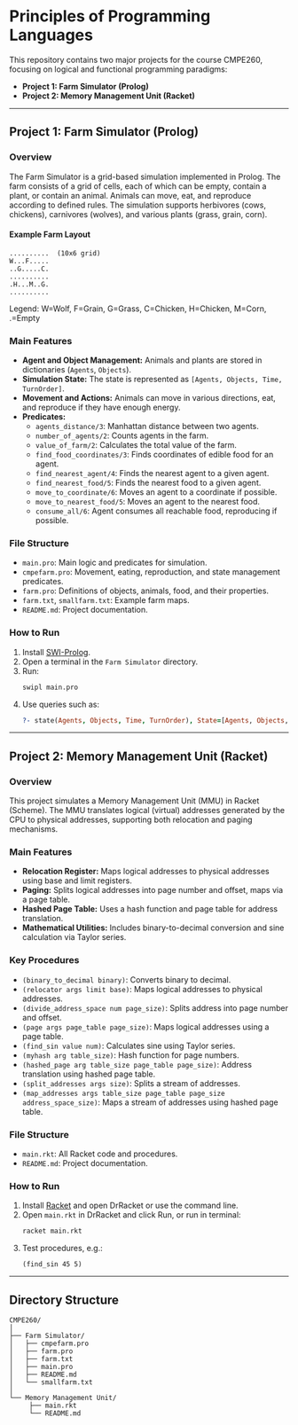# Principles of Programming Languages

This repository contains two major projects for the course CMPE260, focusing on logical and functional programming paradigms:

- **Project 1: Farm Simulator (Prolog)**
- **Project 2: Memory Management Unit (Racket)**

---

## Project 1: Farm Simulator (Prolog)

### Overview

The Farm Simulator is a grid-based simulation implemented in Prolog. The farm consists of a grid of cells, each of which can be empty, contain a plant, or contain an animal. Animals can move, eat, and reproduce according to defined rules. The simulation supports herbivores (cows, chickens), carnivores (wolves), and various plants (grass, grain, corn).

#### Example Farm Layout

```
..........  (10x6 grid)
W...F.....
..G.....C.
..........
.H...M..G.
..........
```

Legend: W=Wolf, F=Grain, G=Grass, C=Chicken, H=Chicken, M=Corn, .=Empty

### Main Features

- **Agent and Object Management:** Animals and plants are stored in dictionaries (`Agents`, `Objects`).
- **Simulation State:** The state is represented as `[Agents, Objects, Time, TurnOrder]`.
- **Movement and Actions:** Animals can move in various directions, eat, and reproduce if they have enough energy.
- **Predicates:**
  - `agents_distance/3`: Manhattan distance between two agents.
  - `number_of_agents/2`: Counts agents in the farm.
  - `value_of_farm/2`: Calculates the total value of the farm.
  - `find_food_coordinates/3`: Finds coordinates of edible food for an agent.
  - `find_nearest_agent/4`: Finds the nearest agent to a given agent.
  - `find_nearest_food/5`: Finds the nearest food to a given agent.
  - `move_to_coordinate/6`: Moves an agent to a coordinate if possible.
  - `move_to_nearest_food/5`: Moves an agent to the nearest food.
  - `consume_all/6`: Agent consumes all reachable food, reproducing if possible.

### File Structure

- `main.pro`: Main logic and predicates for simulation.
- `cmpefarm.pro`: Movement, eating, reproduction, and state management predicates.
- `farm.pro`: Definitions of objects, animals, food, and their properties.
- `farm.txt`, `smallfarm.txt`: Example farm maps.
- `README.md`: Project documentation.

### How to Run

1. Install [SWI-Prolog](https://www.swi-prolog.org/).
2. Open a terminal in the `Farm Simulator` directory.
3. Run:
   ```bash
   swipl main.pro
   ```
4. Use queries such as:
   ```prolog
   ?- state(Agents, Objects, Time, TurnOrder), State=[Agents, Objects, Time, TurnOrder], number_of_agents(State, N).
   ```

---

## Project 2: Memory Management Unit (Racket)

### Overview

This project simulates a Memory Management Unit (MMU) in Racket (Scheme). The MMU translates logical (virtual) addresses generated by the CPU to physical addresses, supporting both relocation and paging mechanisms.

### Main Features

- **Relocation Register:** Maps logical addresses to physical addresses using base and limit registers.
- **Paging:** Splits logical addresses into page number and offset, maps via a page table.
- **Hashed Page Table:** Uses a hash function and page table for address translation.
- **Mathematical Utilities:** Includes binary-to-decimal conversion and sine calculation via Taylor series.

### Key Procedures

- `(binary_to_decimal binary)`: Converts binary to decimal.
- `(relocator args limit base)`: Maps logical addresses to physical addresses.
- `(divide_address_space num page_size)`: Splits address into page number and offset.
- `(page args page_table page_size)`: Maps logical addresses using a page table.
- `(find_sin value num)`: Calculates sine using Taylor series.
- `(myhash arg table_size)`: Hash function for page numbers.
- `(hashed_page arg table_size page_table page_size)`: Address translation using hashed page table.
- `(split_addresses args size)`: Splits a stream of addresses.
- `(map_addresses args table_size page_table page_size address_space_size)`: Maps a stream of addresses using hashed page table.

### File Structure

- `main.rkt`: All Racket code and procedures.
- `README.md`: Project documentation.

### How to Run

1. Install [Racket](https://racket-lang.org/) and open DrRacket or use the command line.
2. Open `main.rkt` in DrRacket and click Run, or run in terminal:
   ```bash
   racket main.rkt
   ```
3. Test procedures, e.g.:
   ```racket
   (find_sin 45 5)
   ```

---

## Directory Structure

```
CMPE260/
│
├── Farm Simulator/
│   ├── cmpefarm.pro
│   ├── farm.pro
│   ├── farm.txt
│   ├── main.pro
│   ├── README.md
│   └── smallfarm.txt
│
└── Memory Management Unit/
	 ├── main.rkt
	 └── README.md
```

